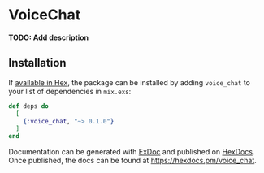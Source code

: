 # VoiceChat

**TODO: Add description**

## Installation

If [available in Hex](https://hex.pm/docs/publish), the package can be installed
by adding `voice_chat` to your list of dependencies in `mix.exs`:

```elixir
def deps do
  [
    {:voice_chat, "~> 0.1.0"}
  ]
end
```

Documentation can be generated with [ExDoc](https://github.com/elixir-lang/ex_doc)
and published on [HexDocs](https://hexdocs.pm). Once published, the docs can
be found at <https://hexdocs.pm/voice_chat>.

